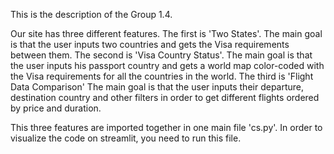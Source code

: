 This is the description of the Group 1.4.

Our site has three different features.
The first is 'Two States'.
    The main goal is that the user inputs two countries and gets the Visa requirements between them.
The second is 'Visa Country Status'.
    The main goal is that the user inputs his passport country and gets a world map color-coded with the Visa requirements for all the countries in the world.
The third is 'Flight Data Comparison'
    The main goal is that the user inputs their departure, destination country and other filters in order to get different flights ordered by price and duration.

This three features are imported together in one main file 'cs.py'. In order to visualize the code on streamlit, you need to run this file.
